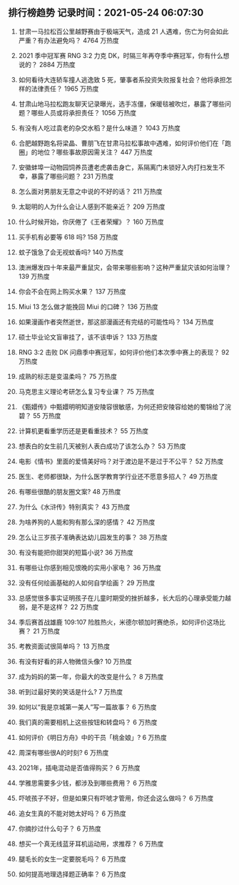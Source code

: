 
## 排行榜趋势 记录时间：2021-05-24 06:07:30
  
  1. 甘肃一马拉松百公里越野赛由于极端天气，造成 21 人遇难，伤亡为何会如此严重？有办法避免吗？ 4764 万热度
    
  2. 2021 季中冠军赛 RNG 3:2 力克 DK，时隔三年再夺季中赛冠军，你有什么想说的？ 2884 万热度
    
  3. 如何看待大连轿车撞人逃逸致 5 死，肇事者系投资失败报复社会？他将承担怎样的法律责任？ 1965 万热度
    
  4. 甘肃山地马拉松跑友聊天记录曝光，选手冻僵，保暖毯被吹烂，暴露了哪些问题？哪些人员或将承担责任？ 1056 万热度
    
  5. 有没有人吃过袁老的杂交水稻？是什么味道？ 1043 万热度
    
  6. 合肥越野跑名将梁晶、曹朋飞在甘肃马拉松事故中遇难，如何评价他们在「跑圈」的地位？哪些事故原因需关注？ 447 万热度
    
  7. 安徽蚌埠一动物园饲养员遭老虎袭击身亡，系隔离门未锁好入内打扫发生不幸，暴露了哪些问题？ 231 万热度
    
  8. 怎么面对男朋友无意之中说的不好的话？ 211 万热度
    
  9. 太聪明的人为什么会让人感到不能亲近？ 209 万热度
    
  10. 什么时候开始，你厌倦了《王者荣耀》？ 160 万热度
    
  11. 买手机有必要等 618 吗? 158 万热度
    
  12. 蚊子饿急了会无视蚊香吗? 140 万热度
    
  13. 澳洲爆发四十年来最严重鼠灾，会带来哪些影响？这种严重鼠灾该如何治理？ 139 万热度
    
  14. 你会不会在网上购买水果？ 137 万热度
    
  15. Miui 13 怎么做才能挽回 Miui 的口碑？ 136 万热度
    
  16. 如果漫画作者突然逝世，那这部漫画还有完结的可能性吗？ 134 万热度
    
  17. 硕士毕业论文盲审挂了，该不该申诉？ 133 万热度
    
  18. RNG 3:2 击败 DK 问鼎季中赛冠军，如何评价他们本次季中赛上的表现？ 92 万热度
    
  19. 成熟的标志是变温柔吗？ 75 万热度
    
  20. 马克思主义理论考研怎么复习专业课？ 75 万热度
    
  21. 《甄嬛传》中甄嬛明明知道安陵容很敏感，为何还把安陵容给她的蜀锦给了浣碧？ 55 万热度
    
  22. 计算机更看重学历还是更看重技术？ 55 万热度
    
  23. 想表白的女生前几天被别人表白成功了该怎么办？ 53 万热度
    
  24. 电影《情书》里面的爱情美好吗？对于渡边是不是过于不公平？ 52 万热度
    
  25. 医生、老师都很缺，为什么医学教育学行业还不愿意多招人？ 49 万热度
    
  26. 有哪些很酷的朋友圈文案? 48 万热度
    
  27. 为什么《水浒传》特别真实？ 43 万热度
    
  28. 为啥养狗的人能和狗有那么深的感情？ 42 万热度
    
  29. 怎么让三岁孩子准确表达幼儿园发生的事？ 38 万热度
    
  30. 有没有能把你甜哭的短篇小说? 36 万热度
    
  31. 有哪些让你感到相见恨晚的实用小家电？ 36 万热度
    
  32. 没有任何绘画基础的人如何自学绘画？ 29 万热度
    
  33. 总感觉很多事实证明孩子在儿童时期受的挫折越多，长大后的心理承受能力越弱，是不是这样？ 22 万热度
    
  34. 季后赛首战雄鹿 109:107 险胜热火，米德尔顿加时赛绝杀，如何评价这场比赛？ 21 万热度
    
  35. 考教资面试很简单吗？ 13 万热度
    
  36. 有没有好看的非人物微信头像? 10 万热度
    
  37. 成为妈妈的第一年，你最大的改变是什么？ 8 万热度
    
  38. 听到过最好笑的笑话是什么? 7 万热度
    
  39. 如何以“我是京城第一美人”写一篇故事？ 6 万热度
    
  40. 我们真的需要相机上这些按钮和转盘吗？ 6 万热度
    
  41. 如何评价《明日方舟》中的干员「桃金娘」? 6 万热度
    
  42. 周深有哪些很A的时刻? 6 万热度
    
  43. 2021年，插电混动是否值得购买？ 6 万热度
    
  44. 学雅思需要多少钱，都涉及到哪些费用？ 6 万热度
    
  45. 吓唬孩子不好，但是如果只有吓唬才管用，你还会这么做吗？ 6 万热度
    
  46. 追女生真的不能对她太好吗？ 6 万热度
    
  47. 你摘抄过什么句子？ 6 万热度
    
  48. 想买一个真无线蓝牙耳机运动用，求推荐？ 6 万热度
    
  49. 腿毛长的女生一定要脱毛吗？ 6 万热度
    
  50. 如何提高地理选择题正确率？ 6 万热度
    